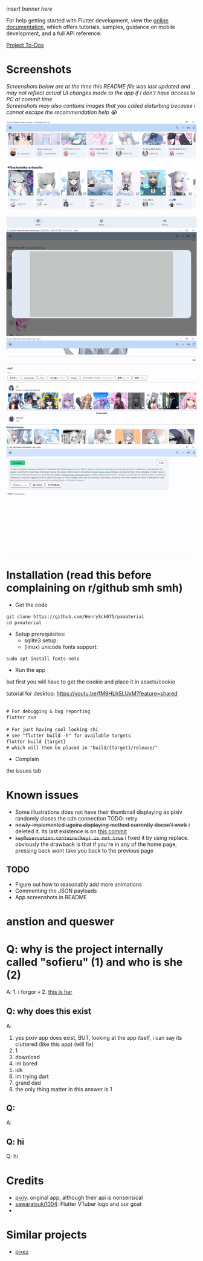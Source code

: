 *insert banner here*

For help getting started with Flutter development, view the
[online documentation](https://docs.flutter.dev/), which offers tutorials,
samples, guidance on mobile development, and a full API reference.

[Project To-Dos](https://github.com/users/HenrySck075/projects/3/views/1)

# Screenshots 
*Screenshots below are at the time this README file was last updated and may not reflect actual UI changes made to the app if I don't have access to PC at commit time*<br/>
*Screenshots may also contains images that you called disturbing because i cannot escape the recommendation help :sob:*

![home page](https://github.com/HenrySck075/pxmaterial/blob/main/assets/scr/home.png)
![this is when the payload is undocumented](https://github.com/HenrySck075/pxmaterial/blob/main/assets/scr/thick%20gray%20box.png)
![](https://github.com/HenrySck075/pxmaterial/blob/main/assets/scr/ugly%20ass%20artwork%20page.png)
![fill this](https://github.com/HenrySck075/pxmaterial/blob/main/assets/scr/request.png)
# Installation (read this before complaining on r/github smh smh)
- Get the code 
```
git clone https://github.com/HenrySck075/pxmaterial
cd pxmaterial
```
- Setup prerequisites:
    + sqlite3 setup: 
    + (linux) unicode fonts support: 
```
sudo apt install fonts-noto
```
- Run the app

but first you will have to get the cookie and place it in assets/cookie

tutorial for desktop: https://youtu.be/fM9HLhSLUxM?feature=shared
```

# For debugging & bug reporting
flutter run

# For just having cool looking shi
# see "flutter build -h" for available targets
flutter build {target}
# which will then be placed in "build/{target}/release/"
```
- Complain 

the issues tab

# Known issues
- Some illustrations does not have their thumbnail displaying as pixiv randomly closes the cdn connection
TODO: retry
- ~~newly-implemented ugoira displaying method currently doesn't work~~ i deleted it. Its last existence is on [this commit](https://github.com/HenrySck075/pxmaterial/commit/98ac1836241f2a8908af751faf8882d349021e9e)
- ~~`keyReservation.contains(key) is not true`~~ i fixed it by using replace. obviously the drawback is that if you're in any of the home page, pressing back wont take you back to the previous page

## TODO
- Figure out how to reasonably add more animations 
- Commenting the JSON payloads 
- App screenshots in README

# anstion and queswer
# Q: why is the project internally called "sofieru" (1) and who is she (2)
A: 1. i forgor :skull: 2. [this is her](https://www.youtube.com/@sofieruvtuber)

## Q: why does this exist 
A: 
1. yes pixiv app does exist, BUT, looking at the app itself, i can say its cluttered (like this app) (will fix)
2. 1 
3. download
4. im bored 
5. idk
6. im trying dart
7. grand dad
8. the only thing matter in this answer is 1

## Q: 
A: 

## Q: hi 
Q: hi

# Credits
- [pixiv](https://pixiv.net/en): original app, although their api is nonsensical
- [sawaratsuki1004](https://twitter.com/sawaratsuki1004): Flutter VTuber logo and our goat
- [](https://youtube.com/@Endermanch)

# Similar projects
- [pixez](https://github.com/Notsfsssf/pixez-flutter)